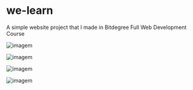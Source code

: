 # we-learn
A simple website project that I made in Bitdegree Full Web Development Course

![imagem](https://user-images.githubusercontent.com/99473819/173600021-cedc9bfe-462d-47af-aa6d-f35a2548838e.png)

![imagem](https://user-images.githubusercontent.com/99473819/173600199-54504224-775d-4bb7-af66-4b29082bbbf9.png)


![imagem](https://user-images.githubusercontent.com/99473819/173595901-91ac73f8-4813-46d6-bba8-0cfb90a7b207.png)







![imagem](https://user-images.githubusercontent.com/99473819/173595435-72cd82dd-d777-465a-bbc9-8b97e33cb85d.png)
